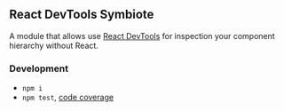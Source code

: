 React DevTools Symbiote
-----------------------
A module that allows use [React DevTools](https://github.com/facebook/react-devtools) for inspection your component hierarchy without React.


### Development

 - `npm i`
 - `npm test`, [code coverage](./coverage/lcov-report/index.html)

